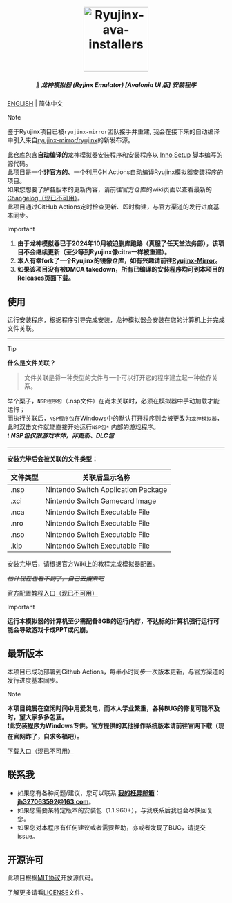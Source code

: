 <h1 align="center">
  <br>
  <a href="https://github.com/LuccaWang404/Ryujinx-ava-installers"><img src="./Ryujinx.ico" alt="Ryujinx-ava-installers" width="150"></a>
</h1>

<h5 align="center">
<b>🐲 龙神模拟器 (Ryjinx Emulator) [Avalonia UI 版] 安装程序</b>
</h5>

[ENGLISH](./README.md) | 简体中文

> [!NOTE]
> 鉴于Ryujinx项目已被`ryujinx-mirror`团队接手并重建, 我会在接下来的自动编译中引入来自[ryujinx-mirror/ryujinx](https://github.com/ryujinx-mirror/ryujinx)的新发布源。

此仓库包含**自动编译的**龙神模拟器安装程序和安装程序以 [Inno Setup](https://jrsoftware.org/isinfo.php) 脚本编写的源代码。</br>
此项目是一个**非官方的**、一个利用GH Actions自动编译Ryujinx模拟器安装程序的项目。</br>
如果您想要了解各版本的更新内容，请前往官方仓库的wiki页面以查看最新的 [Changelog（现已不可用）](https://github.com/Ryujinx/Ryujinx/wiki/Changelog)。</br>
此项目通过GitHub Actions定时检查更新、即时构建，与官方渠道的发行进度基本同步。</br>

> [!IMPORTANT]
> 1. **由于龙神模拟器已于2024年10月被迫删库跑路（真服了任天堂法务部），该项目不会继续更新（至少等到Ryujinx像citra一样被重建）。**</br>
> 2. **本人有幸fork了一个Ryujinx的镜像仓库，如有兴趣请前往[Ryujinx-Mirror](https://github.com/LuccaWang404/Ryujinx-Mirror)。**</br>
>	3. **如果该项目没有被DMCA takedown，所有已编译的安装程序均可到本项目的[Releases](https://github.com/LuccaWang404/Ryujinx-ava-installers/releases)页面下载。**

## 使用
运行安装程序，根据程序引导完成安装，龙神模拟器会安装在您的计算机上并完成文件关联。

***
> [!TIP]
  **什么是文件关联？**</br>
> 文件关联是将一种类型的文件与一个可以打开它的程序建立起一种依存关系。</br>

举个栗子，`NSP程序包`（.nsp文件）在尚未关联时，必须在模拟器中手动加载才能运行；</br>
而执行关联后，`NSP程序包`在Windows中的默认打开程序则会被更改为`龙神模拟器`，</br>
此时双击文件就能直接开始运行`NSP包*` 内部的游戏程序。</br>
❗️ ***NSP包仅限游戏本体，非更新、DLC包***

***

**安装完毕后会被关联的文件类型：**

| 文件类型 | 关联后显示名称                      |
| -------- | ----------------------------------- |
| .nsp     | Nintendo Switch Application Package |
| .xci     | Nintendo Switch Gamecard Image      |
| .nca     | Nintendo Switch Executable File     |
| .nro     | Nintendo Switch Executable File     |
| .nso     | Nintendo Switch Executable File     |
| .kip     | Nintendo Switch Executable File     |

安装完毕后，请根据官方Wiki上的教程完成模拟器配置。

*~~估计现在也看不到了，自己去搜索吧~~*

[官方配置教程入口（现已不可用）](https://github.com/Ryujinx/Ryujinx/wiki/Ryujinx-Setup-&-Configuration-Guide)

> [!IMPORTANT]
> **运行本模拟器的计算机至少需配备8GB的运行内存，不达标的计算机强行运行可能会导致游戏卡成PPT或闪崩。**

## 最新版本
本项目已成功部署到Github Actions，每半小时同步一次版本更新，与官方渠道的发行进度基本同步。

> [!NOTE]
> **本项目纯属在空闲时间中用爱发电，而本人学业繁重，各种BUG的修复可能不及时，望大家多多包涵。**</br>
  **❗️此安装程序为Windows专供。官方提供的其他操作系统版本请前往官网下载（现在官网炸了，自求多福吧）。**

[下载入口（现已不可用）](https://ryujinx.org/download)

## 联系我
* 如果您有各种问题/建议，您可以联系 **[我的枉异邮箱](mailto:jh327063592@163.com)：jh327063592@163.com**。
* 如果您需要某特定版本的安装包（1.1.960+），与我联系后我也会尽快回复您。
* 如果您对本程序有任何建议或者需要帮助，亦或者发现了BUG，请提交issue。

## 开源许可
此项目根据[MIT协议](./LICENSE.txt)开放源代码。

了解更多请看[LICENSE](./LICENSE.txt)文件。

